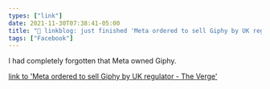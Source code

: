 ```yaml
---
types: ["link"]
date: 2021-11-30T07:38:41-05:00
title: "🔗 linkblog: just finished 'Meta ordered to sell Giphy by UK regulator - The Verge'"
tags: ["Facebook"]
---
```

I had completely forgotten that Meta owned Giphy.
 
[link to 'Meta ordered to sell Giphy by UK regulator - The Verge'](https://www.theverge.com/2021/11/30/22740272/facebook-giphy-acquisition-competition-and-markets-authority-uk-regulator)
